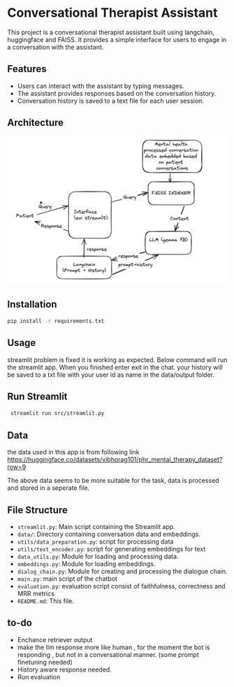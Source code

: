 # Conversational Therapist Assistant

This project is a conversational therapist assistant built using langchain, huggingface and FAISS. It provides a simple interface for users to engage in a conversation with the assistant.

## Features

- Users can interact with the assistant by typing messages.
- The assistant provides responses based on the conversation history.
- Conversation history is saved to a text file for each user session.

## Architecture

![Architecture Diagram](Architect.png)

## Installation

```bash
pip install -r requirements.txt
```

## Usage

 streamlit problem is fixed it is working as expected. Below command will run the streamlit app. When you finished enter exit in the chat. your history will be saved to a txt file with your user id as name in the data/output folder.

## Run Streamlit

```bash
 streamlit run src/streamlit.py
```
## Data

the data used in this app is from following link
https://huggingface.co/datasets/vibhorag101/phr_mental_therapy_dataset?row=9

The above data seems to be more suitable for the task, data is processed and stored in a seperate file.


## File Structure

- `streamlit.py`: Main script containing the Streamlit app.
- `data/`: Directory containing conversation data and embeddings.
- `utils/data_preparation.py`: script for processing data
- `utils/text_encoder.py`: script for generating embeddings for text
- `data_utils.py`: Module for loading and processing data.
- `embeddings.py`: Module for loading embeddings.
- `dialog_chain.py`: Module for creating and processing the dialogue chain.
- `main.py`: main script of the chatbot
- `evaluation.py`: evaluation script consist of faithfulness, correctness and MRR metrics
- `README.md`: This file.

## to-do

- Enchance retriever output
- make the llm response more like human , for the moment the bot is responding , but not in a conversational manner. (some prompt finetuning needed)
- History aware response needed.
- Run evaluation
